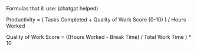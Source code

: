 Formulas that ill use: (chatgpt helped)


Productivity = ( Tasks Completed + Quality of Work Score (0-10) ) / Hours Worked

Quality of Work Score = ((Hours Worked - Break Time) / Total Work Time ) * 10
